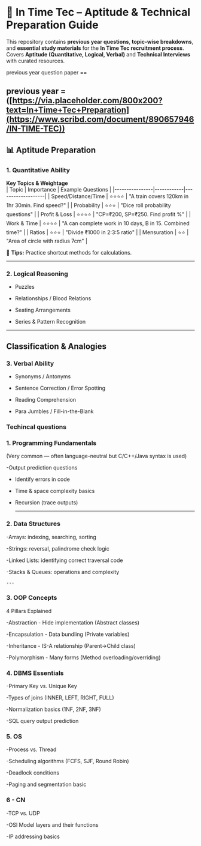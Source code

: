 # 🚀 In Time Tec – Aptitude & Technical Preparation Guide



This repository contains **previous year questions**, **topic-wise breakdowns**, and **essential study materials** for the **In Time Tec recruitment process**.  
Covers **Aptitude (Quantitative, Logical, Verbal)** and **Technical Interviews** with curated resources.

previous year question paper ==

previous year  = ([https://via.placeholder.com/800x200?text=In+Time+Tec+Preparation](https://www.scribd.com/document/890657946/IN-TIME-TEC)) 
---

## 📊 Aptitude Preparation

### 1. Quantitative Ability
**Key Topics & Weightage**  
| Topic          | Importance | Example Questions |
|----------------|------------|-------------------|
| Speed/Distance/Time | ⭐⭐⭐⭐ | "A train covers 120km in 1hr 30min. Find speed?" |
| Probability     | ⭐⭐⭐ | "Dice roll probability questions" |
| Profit & Loss   | ⭐⭐⭐⭐ | "CP=₹200, SP=₹250. Find profit %" |
| Work & Time     | ⭐⭐⭐⭐ | "A can complete work in 10 days, B in 15. Combined time?" |
| Ratios          | ⭐⭐⭐ | "Divide ₹1000 in 2:3:5 ratio" |
| Mensuration     | ⭐⭐ | "Area of circle with radius 7cm" |

📌 **Tips:** Practice shortcut methods for calculations.

---

### 2. Logical Reasoning


- Puzzles

 - Relationships / Blood Relations

 - Seating Arrangements

- Series & Pattern Recognition

---
Classification & Analogies
---
### 3. Verbal Ability

- Synonyms / Antonyms

 - Sentence Correction / Error Spotting

- Reading Comprehension

 - Para Jumbles / Fill-in-the-Blank



### Techincal questions

### 1. Programming Fundamentals
(Very common — often language-neutral but C/C++/Java syntax is used)

-Output prediction questions

- Identify errors in code

- Time & space complexity basics

- Recursion (trace outputs)
  
    ---
### 2. Data Structures

-Arrays: indexing, searching, sorting

-Strings: reversal, palindrome check logic

-Linked Lists: identifying correct traversal code

-Stacks & Queues: operations and complexity

    ---
### 3. OOP Concepts
4 Pillars Explained

-Abstraction - Hide implementation (Abstract classes)

-Encapsulation - Data bundling (Private variables)

-Inheritance - IS-A relationship (Parent→Child class)

-Polymorphism - Many forms (Method overloading/overriding)


    
### 4. DBMS Essentials
-Primary Key vs. Unique Key

-Types of joins (INNER, LEFT, RIGHT, FULL)

-Normalization basics (1NF, 2NF, 3NF)

-SQL query output prediction
    
### 5. OS
-Process vs. Thread

-Scheduling algorithms (FCFS, SJF, Round Robin)

-Deadlock conditions

-Paging and segmentation basic

### 6 - CN
-TCP vs. UDP

-OSI Model layers and their functions

-IP addressing basics




